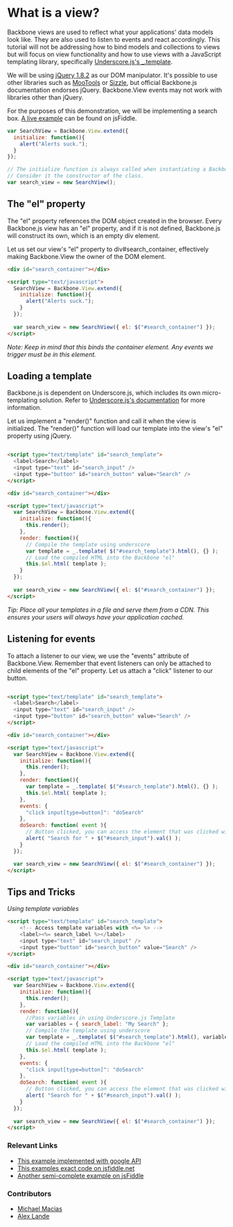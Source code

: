 # What is a view?

Backbone views are used to reflect what your applications' data models look like. They are also used to listen to events and react accordingly. This tutorial will not be addressing how to bind models and collections to views but will focus on view functionality and how to use views with a JavaScript templating library, specifically [Underscore.js's _.template](http://underscorejs.org/#template).

We will be using [jQuery 1.8.2](http://jquery.com/) as our DOM manipulator. It's possible to use other libraries such as [MooTools](http://mootools.net/) or [Sizzle](http://sizzlejs.com/), but official Backbone.js documentation endorses jQuery. Backbone.View events may not work with libraries other than jQuery.

For the purposes of this demonstration, we will be implementing a search box. [A live example](http://jsfiddle.net/tBS4X/1/) can be found on jsFiddle.

```js
var SearchView = Backbone.View.extend({
  initialize: function(){
    alert("Alerts suck.");
  }
});

// The initialize function is always called when instantiating a Backbone View.
// Consider it the constructor of the class.
var search_view = new SearchView();
```

## The "el" property

The "el" property references the DOM object created in the browser. Every Backbone.js view has an "el" property, and if it is not defined, Backbone.js will construct its own, which is an empty div element.

Let us set our view's "el" property to div#search_container, effectively making Backbone.View the owner of the DOM element.

```html
<div id="search_container"></div>

<script type="text/javascript">
  SearchView = Backbone.View.extend({
    initialize: function(){
      alert("Alerts suck.");
    }
  });
  
  var search_view = new SearchView({ el: $("#search_container") });
</script>
```

_Note: Keep in mind that this binds the container element. Any events we trigger must be in this element._

## Loading a template

Backbone.js is dependent on Underscore.js, which includes its own micro-templating solution. Refer to [Underscore.js's documentation](http://underscorejs.org/) for more information.

Let us implement a "render()" function and call it when the view is initialized. The "render()" function will load our template into the view's "el" property using jQuery.

```html

<script type="text/template" id="search_template">
  <label>Search</label>
  <input type="text" id="search_input" />
  <input type="button" id="search_button" value="Search" />
</script>

<div id="search_container"></div>

<script type="text/javascript">
  var SearchView = Backbone.View.extend({
    initialize: function(){
      this.render();
    },
    render: function(){
      // Compile the template using underscore
      var template = _.template( $("#search_template").html(), {} );
      // Load the compiled HTML into the Backbone "el"
      this.$el.html( template );
    }
  });
  
  var search_view = new SearchView({ el: $("#search_container") });
</script>

```

_Tip: Place all your templates in a file and serve them from a CDN. This ensures your users will always have your application cached._

## Listening for events

To attach a listener to our view, we use the "events" attribute of Backbone.View. Remember that event listeners can only be attached to child elements of the "el" property. Let us attach a "click" listener to our button.

```html

<script type="text/template" id="search_template">
  <label>Search</label>
  <input type="text" id="search_input" />
  <input type="button" id="search_button" value="Search" />
</script>

<div id="search_container"></div>

<script type="text/javascript">
  var SearchView = Backbone.View.extend({
    initialize: function(){
      this.render();
    },
    render: function(){
      var template = _.template( $("#search_template").html(), {} );
      this.$el.html( template );
    },
    events: {
      "click input[type=button]": "doSearch"
    },
    doSearch: function( event ){
      // Button clicked, you can access the element that was clicked with event.currentTarget
      alert( "Search for " + $("#search_input").val() );
    }
  });

  var search_view = new SearchView({ el: $("#search_container") });
</script>

```


## Tips and Tricks

_Using template variables_

```html
<script type="text/template" id="search_template">
    <!-- Access template variables with <%= %> -->
    <label><%= search_label %></label>
    <input type="text" id="search_input" />
    <input type="button" id="search_button" value="Search" />
</script>

<div id="search_container"></div>

<script type="text/javascript">
  var SearchView = Backbone.View.extend({
    initialize: function(){
      this.render();
    },
    render: function(){
      //Pass variables in using Underscore.js Template
      var variables = { search_label: "My Search" };
      // Compile the template using underscore
      var template = _.template( $("#search_template").html(), variables );
      // Load the compiled HTML into the Backbone "el"
      this.$el.html( template );
    },
    events: {
      "click input[type=button]": "doSearch"  
    },
    doSearch: function( event ){
      // Button clicked, you can access the element that was clicked with event.currentTarget
      alert( "Search for " + $("#search_input").val() );
    }
  });
    
  var search_view = new SearchView({ el: $("#search_container") });
</script>

```

### Relevant Links

* [This example implemented with google API](http://thomasdavis.github.com/2011/02/05/backbone-views-and-templates.html)
* [This examples exact code on jsfiddle.net](http://jsfiddle.net/thomas/C9wew/4/)
* [Another semi-complete example on jsFiddle](http://jsfiddle.net/thomas/dKK9Y/6/)



### Contributors

* [Michael Macias](https://github.com/zaeleus)
* [Alex Lande](https://github.com/lawnday)